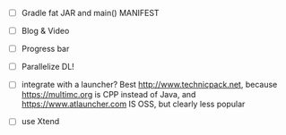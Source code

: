 
- [ ] Gradle fat JAR and main() MANIFEST

- [ ] Blog & Video

- [ ] Progress bar

- [ ] Parallelize DL!

- [ ] integrate with a launcher? Best http://www.technicpack.net, because https://multimc.org is CPP instead of Java, and https://www.atlauncher.com IS OSS, but clearly less popular

- [ ] use Xtend

